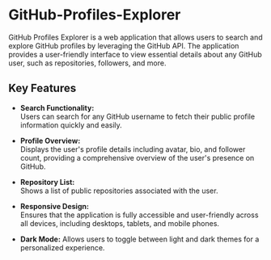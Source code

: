 # GitHub-Profiles-Explorer
GitHub Profiles Explorer is a web application that allows users to search and explore GitHub profiles by leveraging the GitHub API. The application provides a user-friendly interface to view essential details about any GitHub user, such as repositories, followers, and more.

## Key Features

- **Search Functionality:**  
  Users can search for any GitHub username to fetch their public profile information quickly and easily.

- **Profile Overview:**  
  Displays the user's profile details including avatar, bio, and follower count, providing a comprehensive overview of the user's presence on GitHub.

- **Repository List:**  
  Shows a list of public repositories associated with the user.

- **Responsive Design:**  
  Ensures that the application is fully accessible and user-friendly across all devices, including desktops, tablets, and mobile phones.

- **Dark Mode:**
  Allows users to toggle between light and dark themes for a personalized experience.
